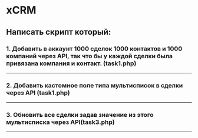 # xCRM
## Написать скрипт который: 

### 1. Добавить в аккаунт 1000 сделок 1000 контактов и 1000 компаний через API, так что бы у каждой сделки была привязана компания и контакт. (task1.php)
***
### 2. Добавить кастомное поле типа мультисписок в сделки через API (task1.php)
***
### 3. Обновить все сделки задав значение из этого мультисписка через API(task3.php)
***